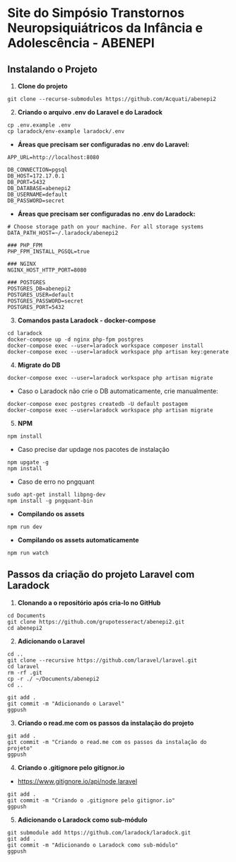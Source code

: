 # Site do Simpósio Transtornos Neuropsiquiátricos da Infância e Adolescência - ABENEPI

## Instalando o Projeto

1. **Clone do projeto**

```
git clone --recurse-submodules https://github.com/Acquati/abenepi2
```

2. **Criando o arquivo .env do Laravel e do Laradock**

```
cp .env.example .env
cp laradock/env-example laradock/.env
```

- **Áreas que precisam ser configuradas no .env do Laravel:**
```
APP_URL=http://localhost:8080
```
```
DB_CONNECTION=pgsql
DB_HOST=172.17.0.1
DB_PORT=5432
DB_DATABASE=abenepi2
DB_USERNAME=default
DB_PASSWORD=secret
```

- **Áreas que precisam ser configuradas no .env do Laradock:**
```
# Choose storage path on your machine. For all storage systems
DATA_PATH_HOST=~/.laradock/abenepi2
```
```
### PHP_FPM
PHP_FPM_INSTALL_PGSQL=true
```
```
### NGINX
NGINX_HOST_HTTP_PORT=8080
```
```
### POSTGRES
POSTGRES_DB=abenepi2
POSTGRES_USER=default
POSTGRES_PASSWORD=secret
POSTGRES_PORT=5432
```

3. **Comandos pasta Laradock - docker-compose**

```
cd laradock
docker-compose up -d nginx php-fpm postgres
docker-compose exec --user=laradock workspace composer install
docker-compose exec --user=laradock workspace php artisan key:generate
```

4. **Migrate do DB**

```
docker-compose exec --user=laradock workspace php artisan migrate
```
- Caso o Laradock não crie o DB automaticamente, crie manualmente:
```
docker-compose exec postgres createdb -U default postagem
docker-compose exec --user=laradock workspace php artisan migrate
```

5. **NPM**

```
npm install
```
- Caso precise dar updage nos pacotes de instalação
```
npm upgate -g
npm install
```
- Caso de erro no pngquant
```
sudo apt-get install libpng-dev
npm install -g pngquant-bin
```

- **Compilando os assets**
```
npm run dev
```
- **Compilando os assets automaticamente**
```
npm run watch
```


## Passos da criação do projeto Laravel com Laradock

1. **Clonando a o repositório após cria-lo no GitHub**

```
cd Documents
git clone https://github.com/grupotesseract/abenepi2.git
cd abenepi2
```

2. **Adicionando o Laravel**

```
cd ..
git clone --recursive https://github.com/laravel/laravel.git
cd laravel
rm -rf .git
cp -r ./ ~/Documents/abenepi2
cd ..
```
```
git add .
git commit -m "Adicionando o Laravel"
ggpush
```

3. **Criando o read.me com os passos da instalação do projeto**

```
git add .
git commit -m "Criando o read.me com os passos da instalação do projeto"
ggpush
```

4. **Criando o .gitignore pelo gitignor.io**

- https://www.gitignore.io/api/node,laravel

```
git add .
git commit -m "Criando o .gitignore pelo gitignor.io"
ggpush
```

5. **Adicionando o Laradock como sub-módulo**

```
git submodule add https://github.com/laradock/laradock.git
git add .
git commit -m "Adicionando o Laradock como sub-módulo"
ggpush
```
